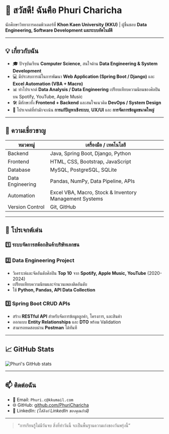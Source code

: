# 👋 สวัสดี! ฉันคือ Phuri Charicha

นักศึกษาวิทยาการคอมพิวเตอร์ที่ **Khon Kaen University (KKU)** | ผู้ชื่นชอบ **Data Engineering, Software Development และระบบอัตโนมัติ**  

---

## 💡 เกี่ยวกับฉัน
- 🎓 ปัจจุบันเรียน **Computer Science**, สนใจด้าน **Data Engineering & System Development**
- 💻 มีประสบการณ์ในการพัฒนา **Web Application (Spring Boot / Django)** และ **Excel Automation (VBA + Macro)**
- 📊 ทำโปรเจกต์ **Data Analysis / Data Engineering** เปรียบเทียบความนิยมของศิลปินบน Spotify, YouTube, Apple Music
- 🛠️ มีทักษะทั้ง **Frontend + Backend** และสนใจแนวคิด **DevOps / System Design**
- 🔗 โปรเจกต์ที่ทำมักจะเน้น **การแก้ปัญหาเชิงระบบ**, **UX/UI** และ **การจัดการข้อมูลขนาดใหญ่**

---

## 🚀 ความเชี่ยวชาญ

| หมวดหมู่ | เครื่องมือ / เทคโนโลยี |
|-----------|------------------------|
| Backend | Java, Spring Boot, Django, Python |
| Frontend | HTML, CSS, Bootstrap, JavaScript |
| Database | MySQL, PostgreSQL, SQLite |
| Data Engineering | Pandas, NumPy, Data Pipeline, APIs |
| Automation | Excel VBA, Macro, Stock & Inventory Management Systems |
| Version Control | Git, GitHub |

---

## 📂 โปรเจกต์เด่น

### 1️⃣ ระบบจัดการสต้อกสินค้าบริษัทเอกชน
### 2️⃣ Data Engineering Project
- วิเคราะห์และจัดอันดับศิลปิน **Top 10** จาก **Spotify, Apple Music, YouTube** (2020-2024)
- เปรียบเทียบความนิยมและจำนวนเพลงติดอันดับ
- ใช้ **Python, Pandas, API Data Collection**  
### 3️⃣ Spring Boot CRUD APIs
- สร้าง **RESTful API** สำหรับจัดการข้อมูลลูกค้า, โครงการ, และสินค้า
- ออกแบบ **Entity Relationships** และ **DTO** พร้อม Validation
- สามารถทดสอบผ่าน **Postman** ได้ทันที

---

## 📈 GitHub Stats
![Phuri's GitHub stats](https://github-readme-stats.vercel.app/api?username=Poeir&show_icons=true&theme=radical)

---

## 📫 ติดต่อฉัน
- 📧 Email: `Phuri.c@kkumail.com`
- 🌐 GitHub: [github.com/PhuriCharicha](https://github.com/PhuriCharicha)
- 💼 LinkedIn: *(ใส่ลิงก์ LinkedIn ของคุณถ้ามี)*

---

> “การเรียนรู้ไม่มีวันจบ สิ่งที่ทำวันนี้ จะเป็นพื้นฐานความเก่งของวันพรุ่งนี้”
